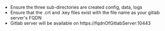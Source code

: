 * Ensure the three sub-directories are created config, data, logs
* Ensure that the .crt and .key files exist with the file name as your gitlab server's FQDN
* Gitlab server will be available on https://fqdnOfGitlabServer:10443
